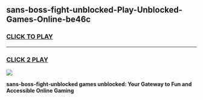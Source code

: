 
## sans-boss-fight-unblocked-Play-Unblocked-Games-Online-be46c
<h3>
<a href="https://premium76.site?title=sans-boss-fight-unblocked&ref=25A">CLICK TO PLAY</a></h3>
<hr>

<h3>
<a href="https://premium76.site?title=sans-boss-fight-unblocked&ref=25A">CLICK 2 PLAY</a>
  
</h3>

<a href="https://premium76.site?title=sans-boss-fight-unblocked&ref=25A"><img src="https://clearcache.store/games.png"></a>


**sans-boss-fight-unblocked games unblocked: Your Gateway to Fun and Accessible Online Gaming**
